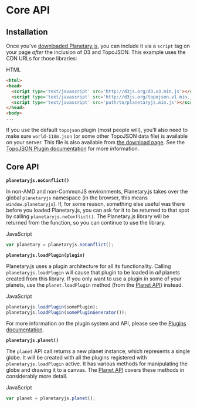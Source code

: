 Core API
========

Installation
------------

Once you've [downloaded Planetary.js](/download/), you can include it via a `script` tag on your page *after* the inclusion of D3 and TopoJSON. This example uses the CDN URLs for those libraries:

<div class='ui raised segment'>
<div class='ui blue ribbon label'>HTML</div>

```html
<html>
<head>
  <script type='text/javascript' src='http://d3js.org/d3.v3.min.js'></script>
  <script type='text/javascript' src='http://d3js.org/topojson.v1.min.js'></script>
  <script type='text/javascript' src='path/to/planetaryjs.min.js'></script>
</head>
<body>
...
```
</div>

If you use the default `topojson` plugin (most people will), you'll also need to make sure `world-110m.json` (or some other TopoJSON data file) is available on your server. This file is also available from [the download page](/download/). See the [TopoJSON Plugin documentation](/documentation/builtin_topojson.html) for more information.

Core API
--------

**`planetaryjs.noConflict()`**

In non-AMD and non-CommonJS environments, Planetary.js takes over the global `planetaryjs` namespace (in the browser, this means `window.planetaryjs`). If, for some reason, something else useful was there before you loaded Planetary.js, you can ask for it to be returned to that spot by calling `planetaryjs.noConflict()`. The Planetary.js library will be returned from the function, so you can continue to use the library.

<div class='ui raised segment'>
<div class='ui red ribbon label'>JavaScript</div>

```javascript
var planetary = planetaryjs.noConflict();
```
</div>

**`planetaryjs.loadPlugin(plugin)`**

Planetary.js uses a plugin architecture for all its functionality. Calling `planetaryjs.loadPlugin` will cause that plugin to be loaded in *all* planets created from this library. If you only want to use a plugin in some of your planets, use the `planet.loadPlugin` method (from the [Planet API](/documentation/planet.html)) instead.

<div class='ui raised segment'>
<div class='ui red ribbon label'>JavaScript</div>

```javascript
planetaryjs.loadPlugin(somePlugin);
planetaryjs.loadPlugin(somePluginGenerator());
```
</div>

For more information on the plugin system and API, please see the [Plugins documentation](/documentation/plugins.html).

**`planetaryjs.planet()`**

The `planet` API call returns a new planet instance, which represents a single globe. It will be created with all the plugins registered with `planetaryjs.loadPlugin` active. It has various methods for manipulating the globe and drawing it to a canvas. The [Planet API](/documentation/planet.html) covers these methods in considerably more detail.

<div class='ui raised segment'>
<div class='ui red ribbon label'>JavaScript</div>

```javascript
var planet = planetaryjs.planet();
```
</div>
